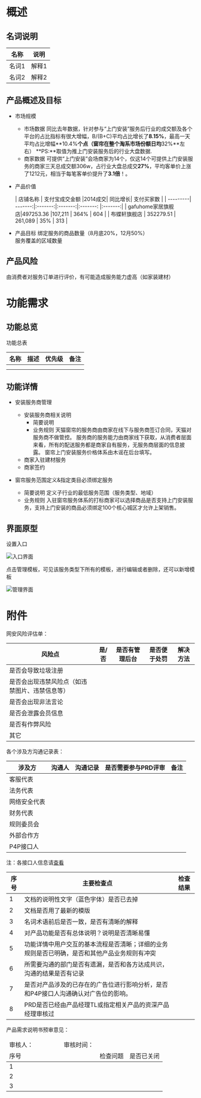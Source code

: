 # 概述

## 名词说明

| 名称        | 说明          | 
| ----------- | ------------- |
| 名词1       | 解释1         | 
| 名词2       | 解释2         | 

 
## 产品概述及目标
* 市场规模
    + 市场数据
同比去年数据，针对参与“上门安装”服务后行业的成交额及各个平台的占比指标有很大增幅，B/(B+C)平均占比增长了**8.15%**，最高一天平均占比增幅**10.4%**个点（窗帘在整个淘系市场份额日均**32%**左右）
**PS:**取值为推上门安装服务后的行业大盘数据.
    + 商家数据
可提供“上门安装”会场商家为14个，仅这14个可提供上门安装服务的商家三天总成交额306w，占行业大盘总成交**27%**，平均客单价上涨了1212元，相当于每笔客单价提升了**3.1倍**！。
* 产品价值

    | 店铺名称 | 支付宝成交金额 |2014成交| 同比增长| 支付买家数  |
    | ---------| -------:|:-------:|:-------:|:-------: |:-------:|
    | gafuhome家居旗舰店|497253.36  |107,211  | 364%   | 604    |
    | 布蝶轩旗舰店   | 352279.51  | 261,089   | 35%  | 313    |
    
* 产品目标
    绑定服务的商品数量（8月底20%，12月50%）  
    服务覆盖的区域数量

## 产品风险
由消费者对服务订单进行评价，有可能造成服务能力虚高（如家装建材）

# 功能需求

## 功能总览
功能总表

| 名称 | 描述 |优先级| 备注  |
| -----| -----|------|-------|
|      |      |      |       |
|      |      |      |       |

## 功能详情
* 安装服务商管理
    + 安装服务商相关说明
        - 简要说明
        - 业务规则
        天猫窗帘的服务商由商家在线下与服务商签订合同，天猫对服务商不做管控。
        服务商的服务能力由商家线下获取，从消费者层面来看，所有的配送服务都是商家自有服务，无服务商层面的信息披露。
        窗帘上门安装服务价格体系由木谣在后台填写。
    + 商家入驻建材服务
    + 商家签约
    
* 窗帘服务范围定义&指定类目必须绑定服务 
    + 简要说明
    定义子行业的最低服务范围（服务类型、地域）
    + 业务规则
    入驻窗帘服务体系的打标商家可以选择商品是否支持上门安装服务，支持上门安装的商品必须绑定100个核心城区才允许上架销售。

## 界面原型
设置入口  

![入口界面](http://pengivy.github.io/blog//post_images/1.jpg)  

点击管理模板，可见该服务类型下所有的模板，进行编辑或者删除，还可以新增模板  

![管理界面](http://pengivy.github.io/blog//post_images/2.jpg)

# 附件

网安风险评估单：

|风险点	 |是/否	  | 是否有管理后台    | 是否便于处罚	|解决方法|
| ------- | ------- | ------- | ------- | ------- |
|是否会导致垃圾注册 |    |    |    |    |
|是否会出现违禁风险点（如违禁图片、违禁信息等） |    |    |    |    |
|是否会出现非法言论|    |    |    |    |
|是否会泄露会员信息|    |    |    |    |
|是否有作弊风险|    |    |    |    |
|其它|    |    |    |    |

各个涉及方沟通记录表：

|涉及方	 |沟通人	  | 沟通记录    | 是否需要参与PRD评审	|备注|
| ------- | ------- | ------- | ------- | ------- |
|客服代表 |    |    |    |    |
|法务代表 |    |    |    |    |
|网络安全代表 |    |    |    |    |
|财务代表 |    |    |    |    |
|规则委员会 |    |    |    |    |
|外部合作方 |    |    |    |    |
|P4P接口人 |    |    |    |    |
注：各接口人信息请[查看][1] 

|序号	 |主要检查点	  | 检查结果    |
| ------- | ------- | ------- |
|1 |文档的说明性文字（蓝色字体）是否已去掉|    | 
|2 |文档是否用了最新的模版|    | 
|3 |名词术语前后是否一致，是否有清晰的解释|    | 
|4 |对产品功能是否有总体说明？说明是否清晰易懂|    | 
|5 |功能详情中用户交互的基本流程是否清晰；详细的业务规则是否已明确，是否和其他产品业务规则有冲突|    |  
|6 |所需要沟通的部门是否有遗漏，是否和各方达成共识，沟通的结果是否有记录|    |
|7 |是否对产品涉及的已存在的广告位进行影响分析，是否和P4P接口人沟通确认对广告位的影响。|    | 
|8 |PRD是否已经由产品经理TL或指定相关产品的资深产品经理审核过|    | 

产品需求说明书预审意见：

<table>
    <thead>
        <tr><td>审核人：&nbsp;&nbsp;&nbsp;&nbsp;&nbsp;&nbsp;&nbsp;&nbsp;&nbsp;&nbsp;&nbsp;&nbsp;&nbsp;&nbsp;&nbsp;&nbsp;&nbsp;&nbsp;&nbsp;审核时间： </td></tr>
        <tr>
            <td>序号</td>
            <td>检查问题</td>
            <td>是否已关闭</td>
        </tr>
    </thead>
        <tr>
            <td>1</td>
            <td></td>
            <td></td>
        </tr>
        <tr>
            <td>2</td>
            <td></td>
            <td></td>
        </tr>
        <tr>
            <td>3</td>
            <td></td>
            <td></td>
        </tr>
    <tbody></tbody>
</table>

[1]: https://www.zybuluo.com/mdeditor?url=https://www.zybuluo.com/static/editor/md-help.markdown